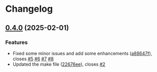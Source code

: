 # Changelog

## [0.4.0](https://github.com/hostedbrains/buildutil/compare/buildutil-v0.3.0...buildutil@v0.4.0) (2025-02-01)


### Features

* Fixed some minor issues and add some enhancements ([a88647f](https://github.com/hostedbrains/buildutil/commit/a88647f52576b6b7f571ea6e4fc6a39f263cf087)), closes [#5](https://github.com/hostedbrains/buildutil/issues/5) [#6](https://github.com/hostedbrains/buildutil/issues/6) [#7](https://github.com/hostedbrains/buildutil/issues/7) [#8](https://github.com/hostedbrains/buildutil/issues/8)
* Updated the make file ([22676ee](https://github.com/hostedbrains/buildutil/commit/22676ee736ab4a59ba25136134ff6b075d1a00ca)), closes [#2](https://github.com/hostedbrains/buildutil/issues/2)
